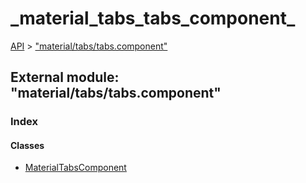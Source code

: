 # \_material\_tabs\_tabs\_component\_

[API](../../api-1.md) &gt; ["material/tabs/tabs.component"](_material_tabs_tabs_component_.md)

## External module: "material/tabs/tabs.component"

### Index

#### Classes

* [MaterialTabsComponent](../classes/_material_tabs_tabs_component_.materialtabscomponent.md)

